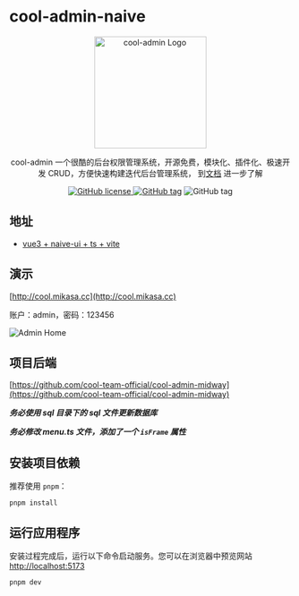 # cool-admin-naive

<p align="center">
  <a href="https://show.cool-admin.com/" target="blank"><img src="https://admin.cool-js.com/logo.png" width="200" alt="cool-admin Logo" /></a>
</p>

<p align="center">cool-admin 一个很酷的后台权限管理系统，开源免费，模块化、插件化、极速开发 CRUD，方便快速构建迭代后台管理系统， 到<a href="https://cool-js.com" target="_blank">文档</a> 进一步了解</p>

<p align="center">
    <a href="https://github.com/cool-team-official/cool-admin-vue/blob/master/LICENSE" target="_blank"><img src="https://img.shields.io/badge/license-MIT-green?style=flat-square" alt="GitHub license" />
    <a href=""><img src="https://img.shields.io/github/package-json/v/cool-team-official/cool-admin-vue?style=flat-square" alt="GitHub tag"></a>
    <img src="https://img.shields.io/github/last-commit/cool-team-official/cool-admin-vue?style=flat-square" alt="GitHub tag"></a>
</p>

## 地址

-   [vue3 + naive-ui + ts + vite](https://github.com/Mikasa33/cool-admin-naive)

## 演示

[http://cool.mikasa.cc](http://cool.mikasa.cc)

账户：admin，密码：123456

<img src="https://github.com/Mikasa33/cool-admin-naive/assets/29498153/778d3cb5-0d13-473f-95ea-866daca10b64" alt="Admin Home" ></a>

## 项目后端

[https://github.com/cool-team-official/cool-admin-midway](https://github.com/cool-team-official/cool-admin-midway)

***务必使用 sql 目录下的 sql 文件更新数据库***

***务必修改 menu.ts 文件，添加了一个 `isFrame` 属性***

## 安装项目依赖

推荐使用 `pnpm`：

```shell
pnpm install
```

## 运行应用程序

安装过程完成后，运行以下命令启动服务。您可以在浏览器中预览网站 [http://localhost:5173](http://localhost:5173)

```shell
pnpm dev
```
